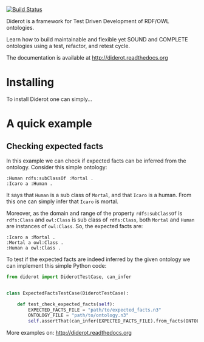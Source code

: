[![Build Status](https://secure.travis-ci.org/icaromedeiros/diderot.png)](http://travis-ci.org/icaromedeiros/diderot)

Diderot is a framework for Test Driven Development of RDF/OWL ontologies.

Learn how to build maintainable and flexible yet SOUND and COMPLETE ontologies using a test, refactor, and retest cycle.

The documentation is available at http://diderot.readthedocs.org

Installing
==========

To install Diderot one can simply...


A quick example
=================

Checking expected facts
-----------------------

In this example we can check if expected facts can be inferred from the ontology. Consider this simple ontology:

```
:Human rdfs:subClassOf :Mortal .
:Icaro a :Human .
```

It says that ``Human`` is a sub class of ``Mortal``, and that ``Icaro`` is a human.
From this one can simply infer that ``Icaro`` is mortal.

Moreover, as the domain and range of the property ``rdfs:subClassOf`` is ``rdfs:Class`` and ``owl:Class`` is sub class of ``rdfs:Class``, both ``Mortal`` and ``Human`` are instances of ``owl:Class``. So, the expected facts are:

```
:Icaro a :Mortal .
:Mortal a owl:Class .
:Human a owl:Class .
```

To test if the expected facts are indeed inferred by the given ontology we can implement this simple Python code:

```python
from diderot import DiderotTestCase, can_infer


class ExpectedFactsTestCase(DiderotTestCase):

    def test_check_expected_facts(self):
        EXPECTED_FACTS_FILE = "path/to/expected_facts.n3"
        ONTOLOGY_FILE = "path/to/ontology.n3"
        self.assertThat(can_infer(EXPECTED_FACTS_FILE).from_facts(ONTOLOGY_FILE))
```

More examples on: http://diderot.readthedocs.org
